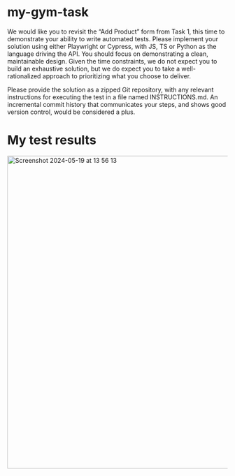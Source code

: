 # my-gym-task

We would like you to revisit the “Add Product” form from Task 1, this time to demonstrate your
ability to write automated tests. Please implement your solution using either Playwright or
Cypress, with JS, TS or Python as the language driving the API.
You should focus on demonstrating a clean, maintainable design. Given the time constraints, we
do not expect you to build an exhaustive solution, but we do expect you to take a
well-rationalized approach to prioritizing what you choose to deliver.

Please provide the solution as a zipped Git repository, with any relevant instructions for
executing the test in a file named INSTRUCTIONS.md. An incremental commit history that
communicates your steps, and shows good version control, would be considered a plus.

# My test results
<img width="716" alt="Screenshot 2024-05-19 at 13 56 13" src="https://github.com/mrgrach/my-gym-task/assets/51764148/1fa3fccd-d40c-4f10-8f0b-74da868ce3ff">
